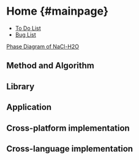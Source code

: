 # Home                         {#mainpage}

- [To Do List](todo.html)
- [Bug List](bug.html)


<a href="vtk_js/index.html?fileURL=pipe_3D_mesh.vtkjs" target="_self">Phase Diagram of NaCl-H2O</a>

## Method and Algorithm

## Library

## Application

## Cross-platform implementation

## Cross-language implementation